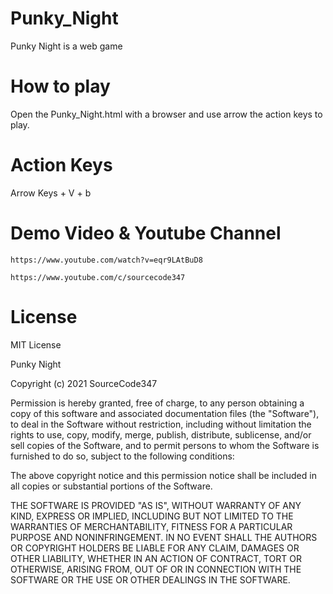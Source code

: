 # Punky_Night
Punky Night is a web game 

# How to play

Open the Punky_Night.html with a browser
and use arrow the action keys to play.

# Action Keys
Arrow Keys + V + b

# Demo Video & Youtube Channel

    https://www.youtube.com/watch?v=eqr9LAtBuD8

    https://www.youtube.com/c/sourcecode347

# License

MIT License

Punky Night

Copyright (c) 2021 SourceCode347

Permission is hereby granted, free of charge, to any person obtaining a copy
of this software and associated documentation files (the "Software"), to deal
in the Software without restriction, including without limitation the rights
to use, copy, modify, merge, publish, distribute, sublicense, and/or sell
copies of the Software, and to permit persons to whom the Software is
furnished to do so, subject to the following conditions:

The above copyright notice and this permission notice shall be included in all
copies or substantial portions of the Software.

THE SOFTWARE IS PROVIDED "AS IS", WITHOUT WARRANTY OF ANY KIND, EXPRESS OR
IMPLIED, INCLUDING BUT NOT LIMITED TO THE WARRANTIES OF MERCHANTABILITY,
FITNESS FOR A PARTICULAR PURPOSE AND NONINFRINGEMENT. IN NO EVENT SHALL THE
AUTHORS OR COPYRIGHT HOLDERS BE LIABLE FOR ANY CLAIM, DAMAGES OR OTHER
LIABILITY, WHETHER IN AN ACTION OF CONTRACT, TORT OR OTHERWISE, ARISING FROM,
OUT OF OR IN CONNECTION WITH THE SOFTWARE OR THE USE OR OTHER DEALINGS IN THE
SOFTWARE.
